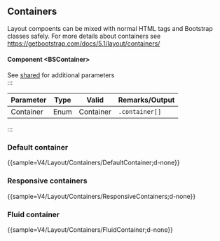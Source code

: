 ﻿## Containers
Layout compoents can be mixed with normal HTML tags and Bootstrap classes safely. For more details about containers see https://getbootstrap.com/docs/5.1/layout/containers/
#### Component \<BSContainer\>
See [shared](layout/shared) for additional parameters    
:::

| Parameter | Type | Valid     | Remarks/Output | 
|-----------|------|-----------|----------------|
| Container | Enum | Container | `.container[]` | {.table-striped}


:::

### Default container

{{sample=V4/Layout/Containers/DefaultContainer;d-none}}

### Responsive containers

{{sample=V4/Layout/Containers/ResponsiveContainers;d-none}}

### Fluid container

{{sample=V4/Layout/Containers/FluidContainer;d-none}}
